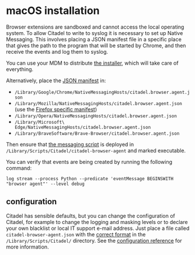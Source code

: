 # macOS installation

Browser extensions are sandboxed and cannot access the local operating system. To allow Citadel to write to syslog it is necessary to set up Native Messaging. This involves placing a JSON manifest file in a specific place that gives the path to the program that will be started by Chrome, and then receive the events and log them to syslog.

You can use your MDM to distribute [the installer](https://github.com/avanwouwe/citadel-browser-agent/releases/latest), which will take care of everything.

Alternatively, place the [JSON manifest](/bin/macos/citadel.browser.agent.json) in:
* `/Library/Google/Chrome/NativeMessagingHosts/citadel.browser.agent.json`
* `/Library/Mozilla/NativeMessagingHosts/citadel.browser.agent.json` (use the [Firefox specific manifest](/bin/macos/citadel.browser.agent-firefox.json))
* `/Library/Opera/NativeMessagingHosts/citadel.browser.agent.json`
* `/Library/Microsoft\ Edge/NativeMessagingHosts/citadel.browser.agent.json`
* `/Library/BraveSoftware/Brave-Browser/citadel.browser.agent.json`

Then ensure that [the messaging script](/bin/citadel-browser-agent) is deployed in `/Library/Scripts/Citadel/citadel-browser-agent` and marked executable.

You can verify that events are being created by running the following command:
```
log stream --process Python --predicate 'eventMessage BEGINSWITH "browser agent"' --level debug
```

## configuration
Citadel has sensible defaults, but you can change the configuration of Citadel, for example to change the logging and masking levels or to declare your own blacklist or local IT support e-mail address. Just place a file called `citadel-browser-agent.json` with the [correct format](/doc/configuration.md) in the `/Library/Scripts/Citadel/` directory. See the [configuration reference](/doc/configuration.md) for more information.